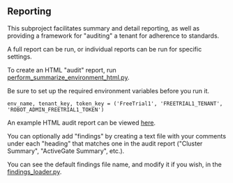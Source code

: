 ## Reporting

This subproject facilitates summary and detail reporting, as well as providing a framework for "auditing" a tenant for adherence to standards.

A full report can be run, or individual reports can be run for specific settings.

To create an HTML "audit" report, run [perform_summarize_environment_html.py](https://github.com/Dynatrace-Dave-Mauney/Automation/blob/main/Reporting/perform_summarize_environment_html.py).

Be sure to set up the required environment variables before you run it.

```commandline
env_name, tenant_key, token_key = ('FreeTrial1', 'FREETRIAL1_TENANT', 'ROBOT_ADMIN_FREETRIAL1_TOKEN')
```
An example HTML audit report can be viewed [here](https://dynatrace-dave-mauney.github.io/Automation/Example_Environment_Summary.html).

You can optionally add "findings" by creating a text file with your comments under each "heading" that matches one in the audit report ("Cluster Summary", "ActiveGate Summary", etc.).

You can see the default findings file name, and modify it if you wish, in the [findings_loader.py](https://github.com/Dynatrace-Dave-Mauney/Automation/blob/main/Reporting/findings_loader.py).



